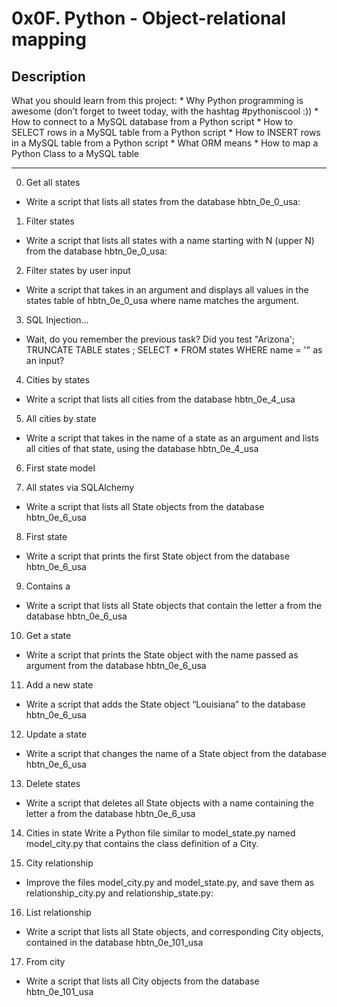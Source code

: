 # 0x0F. Python - Object-relational mapping
## Description
   What you should learn from this project:
    * Why Python programming is awesome (don’t forget to tweet today, with the hashtag #pythoniscool :))
    * How to connect to a MySQL database from a Python script
    * How to SELECT rows in a MySQL table from a Python script
    * How to INSERT rows in a MySQL table from a Python script
    * What ORM means
    * How to map a Python Class to a MySQL table

- - - -

0. Get all states
  * Write a script that lists all states from the database hbtn_0e_0_usa:

1. Filter states
  * Write a script that lists all states with a name starting with N (upper N) from the database hbtn_0e_0_usa:

2. Filter states by user input
  * Write a script that takes in an argument and displays all values in the states table of hbtn_0e_0_usa where name matches the argument.

3. SQL Injection...
  * Wait, do you remember the previous task? Did you test "Arizona'; TRUNCATE TABLE states ; SELECT * FROM states WHERE name = '" as an input?

4. Cities by states
  * Write a script that lists all cities from the database hbtn_0e_4_usa

5. All cities by state
  * Write a script that takes in the name of a state as an argument and lists all cities of that state, using the database hbtn_0e_4_usa

6. First state model

7. All states via SQLAlchemy
  * Write a script that lists all State objects from the database hbtn_0e_6_usa

8. First state
  * Write a script that prints the first State object from the database hbtn_0e_6_usa

9. Contains a
  * Write a script that lists all State objects that contain the letter a from the database hbtn_0e_6_usa

10. Get a state
  * Write a script that prints the State object with the name passed as argument from the database hbtn_0e_6_usa

11. Add a new state
  * Write a script that adds the State object “Louisiana” to the database hbtn_0e_6_usa

12. Update a state
  * Write a script that changes the name of a State object from the database hbtn_0e_6_usa

13. Delete states
  * Write a script that deletes all State objects with a name containing the letter a from the database hbtn_0e_6_usa

14. Cities in state
Write a Python file similar to model_state.py named model_city.py that contains the class definition of a City.

15. City relationship
  * Improve the files model_city.py and model_state.py, and save them as relationship_city.py and relationship_state.py:

16. List relationship
  * Write a script that lists all State objects, and corresponding City objects, contained in the database hbtn_0e_101_usa

17. From city
  * Write a script that lists all City objects from the database hbtn_0e_101_usa